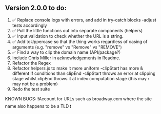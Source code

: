 ## Version 2.0.0 to do:

1. ✅ Replace console logs with errors, and add in try-catch blocks
   -adjust tests accordingly
2. ✅ Pull the little functions out into separate components (helpers)
3. ✅ Input validation to check whether the URL is a string.
4. ✅ Add toUppercase so that the thing works regardless of casing of arguments (e.g. "remove" vs "Remove" vs "REMOVE") 
5. ✅ Find a way to clip the domain name (API/package?) 
6. Include Chris Miller in acknowledgements in Readme.
7. Refactor the Regex
8. Refactor helpers.js to make it more uniform
   -clipStart has more & different if conditions than clipEnd
   -clipStart throws an error at clipping stage whilst clipEnd throws it at index computation stage (this may r may not be a problem)
9. Redo the test suite

KNOWN BUGS:
❗Account for URLs such as broadway.com where the site name also happens to be a TLD ❗